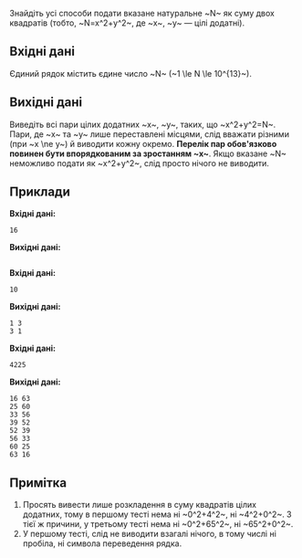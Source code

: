 ﻿Знайдіть усі способи подати вказане натуральне ~N~ як суму двох квадратів (тобто, ~N=x^2+y^2~, де ~x~, ~y~ — цілі додатні).

## Вхідні дані
Єдиний рядок містить єдине число ~N~ (~1 \le N \le 10^{13}~).

## Вихідні дані
Виведіть всі пари цілих додатних ~x~, ~y~, таких, що ~x^2+y^2=N~. Пари, де ~x~ та ~y~ лише переставлені місцями, слід вважати різними (при ~x \ne y~) й виводити кожну окремо. **Перелік пар обов'язково повинен бути впорядкованим за зростанням ~x~**. Якщо вказане ~N~ неможливо подати як ~x^2+y^2~, слід просто нічого не виводити.

## Приклади

**Вхідні дані:**
```
16
```

**Вихідні дані:**
```

```

**Вхідні дані:**
```
10
```

**Вихідні дані:**
```
1 3
3 1
```

**Вхідні дані:**
```
4225
```

**Вихідні дані:**
```
16 63
25 60
33 56
39 52
52 39
56 33
60 25
63 16
```

## Примітка

1. Просять вивести лише розкладення в суму квадратів цілих додатних, тому в першому тесті нема ні ~0^2+4^2~, ні ~4^2+0^2~. З тієї ж причини, у третьому тесті нема ні ~0^2+65^2~, ні ~65^2+0^2~.
2. У першому тесті, слід не виводити взагалі нічого, в тому числі ні пробіла, ні символа переведення рядка.
